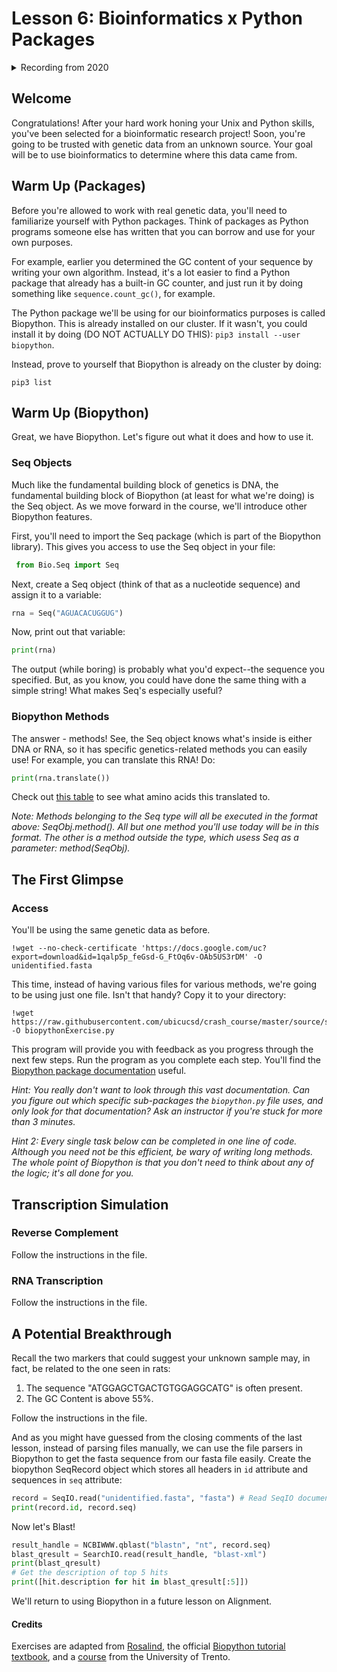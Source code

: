 # Lesson 6: Bioinformatics x Python Packages

<details>
 <summary>Recording from 2020</summary>
  https://drive.google.com/file/d/1-WxYMeo-SRU_IcOli_aE-WfE3ALmBw2M/view?usp=sharing
</details>

## Welcome

Congratulations! After your hard work honing your Unix and Python skills, you've been selected for a bioinformatic research project! Soon, you're going to be trusted with genetic data from an unknown source. Your goal will be to use bioinformatics to determine where this data came from.

## Warm Up (Packages)

Before you're allowed to work with real genetic data, you'll need to familiarize yourself with Python packages. Think of packages as Python programs someone else has written that you can borrow and use for your own purposes.

For example, earlier you determined the GC content of your sequence by writing your own algorithm. Instead, it's a lot easier to find a Python package that already has a built-in GC counter, and just run it by doing something like `sequence.count_gc()`, for example.

The Python package we'll be using for our bioinformatics purposes is called Biopython. This is already installed on our cluster. If it wasn't, you could install it by doing (DO NOT ACTUALLY DO THIS): `pip3 install --user biopython`.

Instead, prove to yourself that Biopython is already on the cluster by doing:
```
pip3 list
```

## Warm Up (Biopython)

Great, we have Biopython. Let's figure out what it does and how to use it.

### Seq Objects

Much like the fundamental building block of genetics is DNA, the fundamental building block of Biopython (at least for what we're doing) is the Seq object. As we move forward in the course, we'll introduce other Biopython features.

First, you'll need to import the Seq package (which is part of the Biopython library). This gives you access to use the Seq object in your file:

```python
 from Bio.Seq import Seq
```

Next, create a Seq object (think of that as a nucleotide sequence) and assign it to a variable:
```python
rna = Seq("AGUACACUGGUG")
```

Now, print out that variable:
```python
print(rna)
```

The output (while boring) is probably what you'd expect--the sequence you specified. But, as you know, you could have done the same thing with a simple string! What makes Seq's especially useful?

### Biopython Methods

The answer - methods! See, the Seq object knows what's inside is either DNA or RNA, so it has specific genetics-related methods you can easily use! For example, you can translate this RNA! Do:

```python
print(rna.translate())
```
Check out [this table](http://www.fao.org/3/y2775e/y2775e0e.htm) to see what amino acids this translated to.

*Note: Methods belonging to the Seq type will all be executed in the format above: SeqObj.method(). All but one method you'll use today will be in this format. The other is a method outside the type, which usess Seq as a parameter: method(SeqObj).*

## The First Glimpse

### Access

You'll be using the same genetic data as before. 
```shell
!wget --no-check-certificate 'https://docs.google.com/uc?export=download&id=1qalp5p_feGsd-G_FtOq6v-OAb5US3rDM' -O unidentified.fasta
```
This time, instead of having various files for various methods, we're going to be using just one file. Isn't that handy? Copy it to your directory:
```shell
!wget https://raw.githubusercontent.com/ubicucsd/crash_course/master/source/scripts/biopython.py -O biopythonExercise.py
```

This program will provide you with feedback as you progress through the next few steps. Run the program as you complete each step. You'll find the [Biopython package documentation](http://biopython.org/DIST/docs/api/) useful.

*Hint: You really don't want to look through this vast documentation. Can you figure out which specific sub-packages the `biopython.py` file uses, and only look for that documentation? Ask an instructor if you're stuck for more than 3 minutes.*

*Hint 2: Every single task below can be completed in one line of code. Although you need not be this efficient, be wary of writing long methods. The whole point of Biopython is that you don't need to think about any of the logic; it's all done for you.*

## Transcription Simulation

### Reverse Complement

Follow the instructions in the file.

### RNA Transcription

Follow the instructions in the file.

## A Potential Breakthrough

Recall the two markers that could suggest your unknown sample may, in fact, be related to the one seen in rats:
1. The sequence "ATGGAGCTGACTGTGGAGGCATG" is often present.
2. The GC Content is above 55%.

Follow the instructions in the file.

And as you might have guessed from the closing comments of the last lesson, instead of parsing files manually, we can use the file parsers in Biopython to get the fasta sequence from our fasta file easily.
Create the biopython SeqRecord object which stores all headers in ```id``` attribute and sequences in ```seq``` attribute:
```python
record = SeqIO.read("unidentified.fasta", "fasta") # Read SeqIO documentation
print(record.id, record.seq)
```
Now let's Blast!
```python
result_handle = NCBIWWW.qblast("blastn", "nt", record.seq)
blast_qresult = SearchIO.read(result_handle, "blast-xml")
print(blast_qresult)
# Get the description of top 5 hits
print([hit.description for hit in blast_qresult[:5]])
```
We'll return to using Biopython in a future lesson on Alignment.

#### Credits
Exercises are adapted from [Rosalind](http://rosalind.info), the official [Biopython tutorial textbook](http://biopython.org/DIST/docs/tutorial/Tutorial.pdf), and a [course](http://disi.unitn.it/~teso/courses/sciprog/python_biopython_exercises.html) from the University of Trento.
